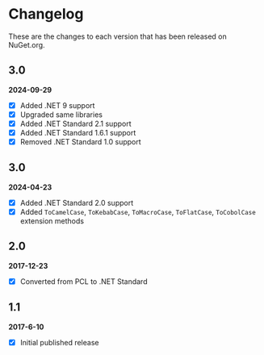 # Changelog

These are the changes to each version that has been released
on NuGet.org.

## 3.0
**2024-09-29**

- [x] Added .NET 9 support
- [x] Upgraded same libraries
- [x] Added .NET Standard 2.1 support
- [x] Added .NET Standard 1.6.1 support
- [x] Removed .NET Standard 1.0 support

## 3.0
**2024-04-23**

- [x] Added .NET Standard 2.0 support
- [x] Added `ToCamelCase`, `ToKebabCase`, `ToMacroCase`, `ToFlatCase`, `ToCobolCase` extension methods

## 2.0

**2017-12-23**

- [x] Converted from PCL to .NET Standard

## 1.1

**2017-6-10**

- [x] Initial published release



 
 